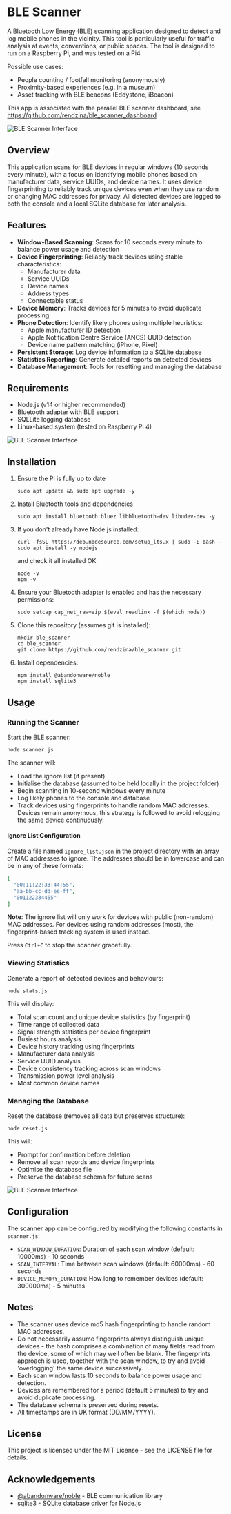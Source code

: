 # BLE Scanner

A Bluetooth Low Energy (BLE) scanning application designed to detect and log mobile phones in the vicinity. This tool is particularly useful for traffic analysis at events, conventions, or public spaces. The tool is designed to run on a Raspberry Pi, and was tested on a Pi4.

Possible use cases:
- People counting / footfall monitoring (anonymously)
- Proximity-based experiences (e.g. in a museum)
- Asset tracking with BLE beacons (Eddystone, iBeacon)

This app is associated with the parallel BLE scanner dashboard, see https://github.com/rendzina/ble_scanner_dashboard

![BLE Scanner Interface](git_images/ble_scanner_gui01.png)

## Overview

This application scans for BLE devices in regular windows (10 seconds every minute), with a focus on identifying mobile phones based on manufacturer data, service UUIDs, and device names. It uses device fingerprinting to reliably track unique devices even when they use random or changing MAC addresses for privacy. All detected devices are logged to both the console and a local SQLite database for later analysis.

## Features

- **Window-Based Scanning**: Scans for 10 seconds every minute to balance power usage and detection
- **Device Fingerprinting**: Reliably track devices using stable characteristics:
  - Manufacturer data
  - Service UUIDs
  - Device names
  - Address types
  - Connectable status
- **Device Memory**: Tracks devices for 5 minutes to avoid duplicate processing
- **Phone Detection**: Identify likely phones using multiple heuristics:
  - Apple manufacturer ID detection
  - Apple Notification Centre Service (ANCS) UUID detection
  - Device name pattern matching (iPhone, Pixel)
- **Persistent Storage**: Log device information to a SQLite database
- **Statistics Reporting**: Generate detailed reports on detected devices
- **Database Management**: Tools for resetting and managing the database

## Requirements

- Node.js (v14 or higher recommended)
- Bluetooth adapter with BLE support
- SQLLite logging database
- Linux-based system (tested on Raspberry Pi 4)

![BLE Scanner Interface](git_images/ble_scanner_gui02.png)

## Installation

1. Ensure the Pi is fully up to date
   ```
   sudo apt update && sudo apt upgrade -y
   ```

2. Install Bluetooth tools and dependencies
   ```
   sudo apt install bluetooth bluez libbluetooth-dev libudev-dev -y
   ```

3. If you don't already have Node.js installed:
   ```
   curl -fsSL https://deb.nodesource.com/setup_lts.x | sudo -E bash -
   sudo apt install -y nodejs
   ```
   and check it all installed OK
   ```
   node -v
   npm -v
   ```

4. Ensure your Bluetooth adapter is enabled and has the necessary permissions:
   ```
   sudo setcap cap_net_raw+eip $(eval readlink -f $(which node))
   ```

5. Clone this repository (assumes git is installed):
   ```
   mkdir ble_scanner
   cd ble_scanner
   git clone https://github.com/rendzina/ble_scanner.git
   ```

6. Install dependencies:
   ```
   npm install @abandonware/noble
   npm install sqlite3
   ```

## Usage

### Running the Scanner

Start the BLE scanner:

```
node scanner.js
```

The scanner will:
- Load the ignore list (if present)
- Initialise the database (assumed to be held locally in the project folder)
- Begin scanning in 10-second windows every minute
- Log likely phones to the console and database
- Track devices using fingerprints to handle random MAC addresses. Devices remain anonymous, this strategy is followed to avoid relogging the same device continuously.

#### Ignore List Configuration

Create a file named `ignore_list.json` in the project directory with an array of MAC addresses to ignore. The addresses should be in lowercase and can be in any of these formats:

```json
[
  "00:11:22:33:44:55",
  "aa-bb-cc-dd-ee-ff",
  "001122334455"
]
```

**Note**: The ignore list will only work for devices with public (non-random) MAC addresses. For devices using random addresses (most), the fingerprint-based tracking system is used instead.

Press `Ctrl+C` to stop the scanner gracefully.

### Viewing Statistics

Generate a report of detected devices and behaviours:

```
node stats.js
```

This will display:
- Total scan count and unique device statistics (by fingerprint)
- Time range of collected data
- Signal strength statistics per device fingerprint
- Busiest hours analysis
- Device history tracking using fingerprints
- Manufacturer data analysis
- Service UUID analysis
- Device consistency tracking across scan windows
- Transmission power level analysis
- Most common device names

### Managing the Database

Reset the database (removes all data but preserves structure):

```
node reset.js
```

This will:
- Prompt for confirmation before deletion
- Remove all scan records and device fingerprints
- Optimise the database file
- Preserve the database schema for future scans

![BLE Scanner Interface](git_images/ble_scanner_gui03.png)

## Configuration

The scanner app can be configured by modifying the following constants in `scanner.js`:

- `SCAN_WINDOW_DURATION`: Duration of each scan window (default: 10000ms) - 10 seconds
- `SCAN_INTERVAL`: Time between scan windows (default: 60000ms) - 60 seconds
- `DEVICE_MEMORY_DURATION`: How long to remember devices (default: 300000ms) - 5 minutes

## Notes

- The scanner uses device md5 hash fingerprinting to handle random MAC addresses.
- Do not necessarily assume fingerprints always distinguish unique devices - the hash comprises a combination of many fields read from the device, some of which may well often be blank. The fingerprints approach is used, together with the scan window, to try and avoid 'overlogging' the same device successively.
- Each scan window lasts 10 seconds to balance power usage and detection.
- Devices are remembered for a period (default 5 minutes) to try and avoid duplicate processing.
- The database schema is preserved during resets.
- All timestamps are in UK format (DD/MM/YYYY).

## License

This project is licensed under the MIT License - see the LICENSE file for details.

## Acknowledgements

- [@abandonware/noble](https://github.com/abandonware/noble) - BLE communication library
- [sqlite3](https://github.com/mapbox/node-sqlite3) - SQLite database driver for Node.js 
